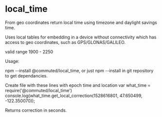 # local_time
From geo coordinates return local time using timezone and daylight savings time.

Uses local tables for embedding in a device without connectivity which has access to geo coordinates, such as GPS/GLONAS/GALILEO.

valid range 1900 - 2250

Usage:

npm --install @commuted/local_time, or just npm --install in git repository to get dependancies. 

Create file with these lines with epoch time and location
var what_time = require('@commuted/local_time')
console.log(what_time.get_local_correction(1528616801, 47.650499, -122.350070));

Returns correction in seconds. 
